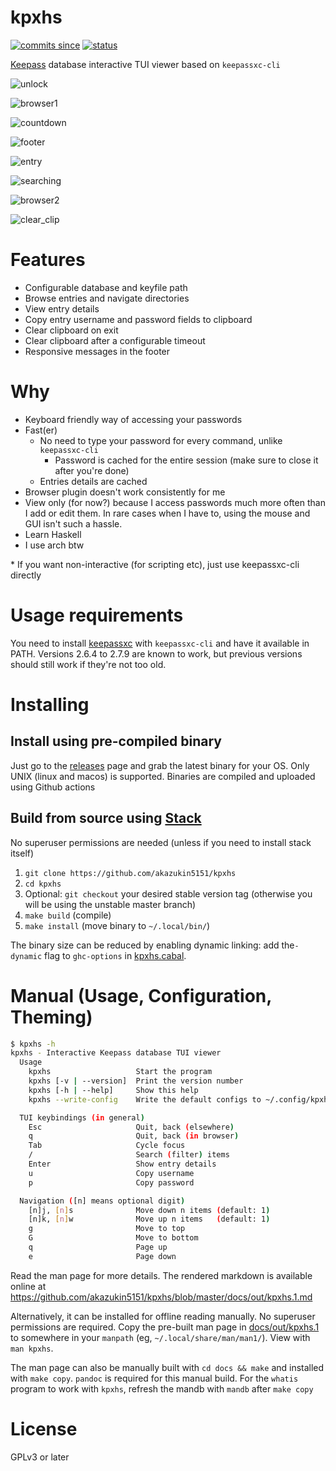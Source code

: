 # kpxhs

[![commits since](https://img.shields.io/github/commits-since/akazukin5151/kpxhs/latest)](https://GitHub.com/akazukin5151/kpxhs/commit/) [![status](https://img.shields.io/badge/status-active-green)](https://img.shields.io/badge/status-active-green)

[Keepass](https://keepass.info/) database interactive TUI viewer based on `keepassxc-cli`

![unlock](pics/unlock.png)

![browser1](pics/browser1.png)

![countdown](pics/countdown.png)

![footer](pics/responsive_footer.png)

![entry](pics/entry.png)

![searching](pics/searching.png)

![browser2](pics/browser2.png)

![clear_clip](pics/clear_clip.png)

# Features
- Configurable database and keyfile path
- Browse entries and navigate directories
- View entry details
- Copy entry username and password fields to clipboard
- Clear clipboard on exit
- Clear clipboard after a configurable timeout
- Responsive messages in the footer

# Why
- Keyboard friendly way of accessing your passwords
- Fast(er)
    - No need to type your password for every command, unlike `keepassxc-cli`
        - Password is cached for the entire session (make sure to close it after you're done)
    - Entries details are cached
- Browser plugin doesn't work consistently for me
- View only (for now?) because I access passwords much more often than I add or edit them. In rare cases when I have to, using the mouse and GUI isn't such a hassle.
- Learn Haskell
- I use arch btw

\* If you want non-interactive (for scripting etc), just use keepassxc-cli directly


# Usage requirements
You need to install [keepassxc](https://github.com/keepassxreboot/keepassxc/) with `keepassxc-cli` and have it available in PATH. Versions 2.6.4 to 2.7.9 are known to work, but previous versions should still work if they're not too old.

# Installing

## Install using pre-compiled binary

Just go to the [releases](https://github.com/akazukin5151/kpxhs/releases/) page and grab the latest binary for your OS. Only UNIX (linux and macos) is supported. Binaries are compiled and uploaded using Github actions

## Build from source using [Stack](https://docs.haskellstack.org/en/stable/README/)

No superuser permissions are needed (unless if you need to install stack itself)

1. `git clone https://github.com/akazukin5151/kpxhs`
2. `cd kpxhs`
3. Optional: `git checkout` your desired stable version tag (otherwise you will be using the unstable master branch)
4. `make build` (compile)
5. `make install` (move binary to `~/.local/bin/`)

The binary size can be reduced by enabling dynamic linking: add the`-dynamic` flag to `ghc-options` in [kpxhs.cabal](kpxhs.cabal).

# Manual (Usage, Configuration, Theming)

```sh
$ kpxhs -h
kpxhs - Interactive Keepass database TUI viewer
  Usage
    kpxhs                   Start the program
    kpxhs [-v | --version]  Print the version number
    kpxhs [-h | --help]     Show this help
    kpxhs --write-config    Write the default configs to ~/.config/kpxhs/

  TUI keybindings (in general)
    Esc                     Quit, back (elsewhere)
    q                       Quit, back (in browser)
    Tab                     Cycle focus
    /                       Search (filter) items
    Enter                   Show entry details
    u                       Copy username
    p                       Copy password

  Navigation ([n] means optional digit)
    [n]j, [n]s              Move down n items (default: 1)
    [n]k, [n]w              Move up n items   (default: 1)
    g                       Move to top
    G                       Move to bottom
    q                       Page up
    e                       Page down
```

Read the man page for more details. The rendered markdown is available online at https://github.com/akazukin5151/kpxhs/blob/master/docs/out/kpxhs.1.md

Alternatively, it can be installed for offline reading manually. No superuser permissions are required. Copy the pre-built man page in [docs/out/kpxhs.1](https://github.com/akazukin5151/kpxhs/raw/master/docs/out/kpxhs.1) to somewhere in your `manpath` (eg, `~/.local/share/man/man1/`). View with `man kpxhs`.

The man page can also be manually built with `cd docs && make` and installed with `make copy`. `pandoc` is required for this manual build. For the `whatis` program to work with `kpxhs`, refresh the mandb with `mandb` after `make copy`

# License

GPLv3 or later
